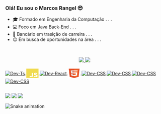### Olá! Eu sou o Marcos Rangel 😎
- 🎓 Formado em Engenharia da Computação . . .
- 💻 Foco em Java Back-End . . .
- 🤑 Bancário em trasição de carreira . . .
- 😉 Em busca de oportunidades na área . . .
<br/><br/><br/>
 


<div align="center">
  <a href="https://github.com/MARCOWSR1984">
  <img height="180em" src="https://github-readme-stats.vercel.app/api?username=MARCOWSR1984&show_icons=true&theme=dracula&include_all_commits=true&count_private=true"/>
  
  <img height="180em" src="https://github-readme-stats.vercel.app/api/top-langs/?username=MARCOWSR1984&layout=compact&langs_count=7&theme=dracula"/>
</div>

  <div style="display: inline_block"><br>
  <img align="center" alt="Dev-Ts" height="30" width="40" 
            <img src="https://cdn.jsdelivr.net/gh/devicons/devicon/icons/java/java-original.svg">
          
  <img align="center" alt="Dev-Js" height="30" width="40" src="https://raw.githubusercontent.com/devicons/devicon/master/icons/javascript/javascript-plain.svg">
  <img align="center" alt="Dev-React" height="30" width="40" <img src="https://cdn.jsdelivr.net/gh/devicons/devicon/icons/php/php-original.svg">
  <img align="center" alt="Dev-HTML" height="30" width="40" src="https://raw.githubusercontent.com/devicons/devicon/master/icons/html5/html5-original.svg">
  <img align="center" alt="Dev-CSS" height="30" width="40" 
            <img src="https://cdn.jsdelivr.net/gh/devicons/devicon/icons/typescript/typescript-original.svg">
  <img align="center" alt="Dev-CSS" height="30" width="40" 
            <img src="https://cdn.jsdelivr.net/gh/devicons/devicon/icons/nodejs/nodejs-original.svg" >
  <img align="center" alt="Dev-CSS" height="30" width="40" 
            <img src="https://cdn.jsdelivr.net/gh/devicons/devicon/icons/angularjs/angularjs-original.svg" >
  <img align="center" alt="Dev-CSS" height="30" width="40" 
            <img src="https://www.w3.org/2000/svg" >    
</div>

##

  <div>
  <a href="https://www.instagram.com/marcoswsrangel/" target="_blank"><img src="https://img.shields.io/badge/-Instagram-%23E4405F?style=for-the-badge&logo=instagram&logoColor=white"target="_blank"></a>
  <a href = "mailto: marcoswsrangel84@gmail.com"><img src="https://img.shields.io/badge/-Gmail-%23333?style=for-the-badge&logo=gmail&logoColor=white"target="_blank"></a>
  <a href="https://www.linkedin.com/in/marcoswsrangel/" target="_blank"><img src="https://img.shields.io/badge/-LinkedIn-%230077B5?style=for-the-badge&logo=linkedin&Color=white"target="_blank"></a>

  ![Snake animation](https://github.com/MARCOWSR1984/MARCOWSR1984/blob/output/github-contribution-grid-snake.svg)

</div>
